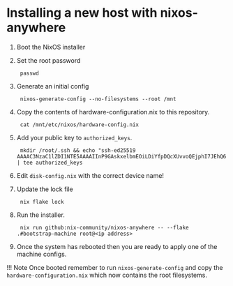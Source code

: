 # Installing a new host with nixos-anywhere

1. Boot the NixOS installer
2. Set the root password

        passwd
      
3. Generate an initial config

        nixos-generate-config --no-filesystems --root /mnt

4. Copy the contents of hardware-configuration.nix to this repository.

        cat /mnt/etc/nixos/hardware-config.nix

5. Add your public key to `authorized_keys`.

        mkdir /root/.ssh && echo "ssh-ed25519 AAAAC3NzaC1lZDI1NTE5AAAAIInP9GAskxelbmEOiLDiYfpDQcXUvvoQEjphI7JEhQ6J" | tee authorized_keys

6. Edit `disk-config.nix` with the correct device name!

7. Update the lock file

        nix flake lock

8. Run the installer.

        nix run github:nix-community/nixos-anywhere -- --flake .#bootstrap-machine root@<ip address>

9. Once the system has rebooted then you are ready to apply one of the machine configs.

!!! Note
    Once booted remember to run `nixos-generate-config` and copy the `hardware-configuration.nix` which now contains the root filesystems.
